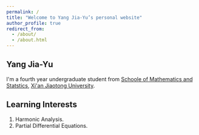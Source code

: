 ```yaml
---
permalink: /
title: "Welcome to Yang Jia-Yu’s personal website"
author_profile: true
redirect_from: 
  - /about/
  - /about.html
---
```

## Yang Jia-Yu
I'm a fourth year undergraduate student from [Schoole of Mathematics and Statstics](http://math.xjtu.edu.cn), [Xi'an Jiaotong University](http://www.xjtu.edu.cn). 

## Learning Interests
1. Harmonic Analysis.
2. Partial Differential Equations.
